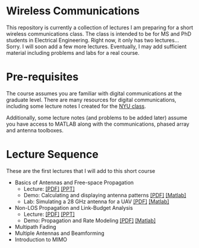 # Wireless Communications

This repository is currently a collection of lectures I am preparing for a short wireless communications class.  The class is intended to be for MS and PhD students in Electrical Engineering.  Right now, it only has two lectures... Sorry.  I will soon add a few more lectures.  Eventually, I may add sufficient material including problems and labs for a real course.  

# Pre-requisites

The course assumes you are familiar with digital communications at the graduate level.  There are many resources for digital communications, including some lecture notes I created for the [NYU class](https://github.com/sdrangan/digitalcomm).

Additionally, some lecture notes (and problems to be added later) assume you have access to MATLAB along with the communications, phased array and antenna toolboxes.

# Lecture Sequence
These are the first lectures that I will add to this short course

* Basics of Antennas and Free-space Propagation 
    * Lecture: [[PDF]](./lectures/Unit01_Antennas.pdf) [[PPT]](./lectures/Unit01_Antennas.pptx) 
    * Demo: Calculating and displaying antenna patterns [[PDF]](./antennas/demo_antennas.pdf) [[Matlab]](./antennas/demo_antennas.m)
    * Lab:  Simulating a 28 GHz antenna for a UAV [[PDF]](./antennas/lab_uav_antenna_partial.pdf) [[Matlab]](./antennas/lab_uav_antenna_partial.m)
* Non-LOS Propagation and Link-Budget Analysis 
    * Lecture: [[PDF]](./lectures/Unit02_Propagation.pdf) [[PPT]](./lectures/Unit02_Propagation.pptx) 
    * Demo: Propagation and Rate Modeling [[PDF]](./propagation/demo_path_loss_model.pdf) [[Matlab]](./propagation/demo_path_loss_model.m)
* Multipath Fading
* Multiple Antennas and Beamforming
* Introduction to MIMO 

